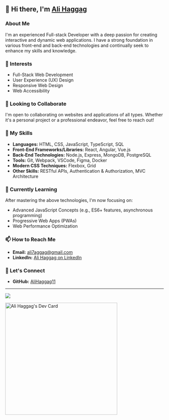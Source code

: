 ## 👋 Hi there, I'm [Ali Haggag](https://github.com/AliHaggag11)

### About Me
I'm an experienced Full-stack Developer with a deep passion for creating interactive and dynamic web applications. I have a strong foundation in various front-end and back-end technologies and continually seek to enhance my skills and knowledge.

### 👀 Interests
- Full-Stack Web Development
- User Experience (UX) Design
- Responsive Web Design
- Web Accessibility

### 💼 Looking to Collaborate
I'm open to collaborating on websites and applications of all types. Whether it's a personal project or a professional endeavor, feel free to reach out!

### 🚀 My Skills
- **Languages:** HTML, CSS, JavaScript, TypeScript, SQL
- **Front-End Frameworks/Libraries:** React, Angular, Vue.js
- **Back-End Technologies:** Node.js, Express, MongoDB, PostgreSQL
- **Tools:** Git, Webpack, VSCode, Figma, Docker
- **Modern CSS Techniques:** Flexbox, Grid
- **Other Skills:** RESTful APIs, Authentication & Authorization, MVC Architecture

### 🌱 Currently Learning
After mastering the above technologies, I'm now focusing on:
- Advanced JavaScript Concepts (e.g., ES6+ features, asynchronous programming)
- Progressive Web Apps (PWAs)
- Web Performance Optimization

### 📫 How to Reach Me
- **Email:** ali7aggag@gmail.com
- **LinkedIn:** [Ali Haggag on LinkedIn](https://www.linkedin.com/in/ali-haggag/)

### 💬 Let's Connect
- **GitHub:** [AliHaggag11](https://github.com/AliHaggag11)

---
[![](https://visitcount.itsvg.in/api?id=AliHaggag11&icon=0&color=8)](https://visitcount.itsvg.in)

<!-- Proudly created with GPRM ( https://gprm.itsvg.in ) -->


<a href="https://app.daily.dev/alihaggag"><img src="https://api.daily.dev/devcards/v2/J6NVXuCfbaxaR0BlZ7CiE.png?type=default&r=hpe" width="356" alt="Ali Haggag's Dev Card"/></a>


<!---
AliHaggag11/AliHaggag11 is a ✨ special ✨ repository because its `README.md` (this file) appears on your GitHub profile.
You can click the Preview link to take a look at your changes.
--->
